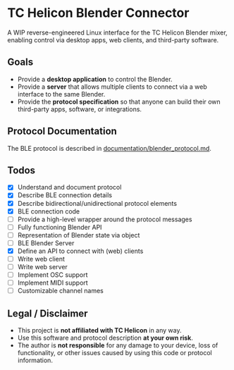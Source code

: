 # TC Helicon Blender Connector

A WIP reverse-engineered Linux interface for the TC Helicon Blender mixer, enabling control via desktop apps, web clients, and third-party software.

## Goals

- Provide a **desktop application** to control the Blender.
- Provide a **server** that allows multiple clients to connect via a web interface to the same Blender.
- Provide the **protocol specification** so that anyone can build their own third-party apps, software, or integrations.

## Protocol Documentation

The BLE protocol is described in [documentation/blender_protocol.md](documentation/blender_protocol.md).

## Todos
- [x] Understand and document protocol
- [x] Describe BLE connection details
- [x] Describe bidirectional/unidirectional protocol elements
- [x] BLE connection code
- [ ] Provide a high-level wrapper around the protocol messages
- [ ] Fully functioning Blender API
- [ ] Representation of Blender state via object
- [ ] BLE Blender Server
- [x] Define an API to connect with (web) clients
- [ ] Write web client
- [ ] Write web server
- [ ] Implement OSC support
- [ ] Implement MIDI support
- [ ] Customizable channel names 

## Legal / Disclaimer

- This project is **not affiliated with TC Helicon** in any way.
- Use this software and protocol description **at your own risk**.
- The author is **not responsible** for any damage to your device, loss of functionality, or other issues caused by using this code or protocol information.
